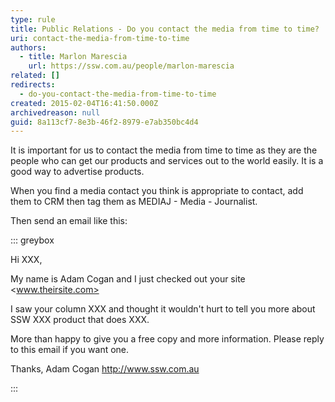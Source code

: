 ```yaml
---
type: rule
title: Public Relations - Do you contact the media from time to time?
uri: contact-the-media-from-time-to-time
authors:
  - title: Marlon Marescia
    url: https://ssw.com.au/people/marlon-marescia
related: []
redirects:
  - do-you-contact-the-media-from-time-to-time
created: 2015-02-04T16:41:50.000Z
archivedreason: null
guid: 8a113cf7-8e3b-46f2-8979-e7ab350bc4d4
---
```


It is important for us to contact the media from time to time as they are the people who can get our products and services out to the world easily. It is a good way to advertise products.

<!--endintro-->

When you find a media contact you think is appropriate to contact, add them to CRM then tag them as MEDIAJ - Media - Journalist.

Then send an email like this:

::: greybox

Hi XXX,

My name is Adam Cogan and I just checked out your site <www.theirsite.com>

I saw your column XXX and thought it wouldn't hurt to tell you more about SSW XXX product that does XXX.

More than happy to give you a free copy and more information. Please reply to this email if you want one.

Thanks, Adam Cogan
 <http://www.ssw.com.au>

:::
